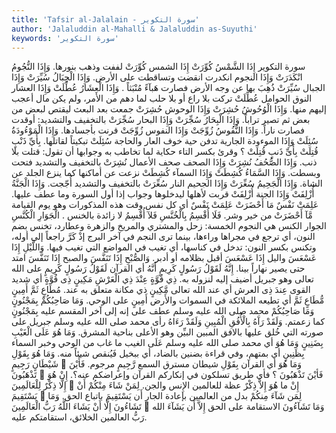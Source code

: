 ```yaml
---
title: 'Tafsir al-Jalalain - سورة التكوير'
author: 'Jalaluddin al-Mahalli & Jalaluddin as-Suyuthi'
keywords: 'سورة التكوير'
---
```


سورة التكوير
إِذَا الشَّمْسُ كُوِّرَتْ
إِذَا الشمس كُوِّرَتْ
لففت وذهب بنورها.
وَإِذَا النُّجُومُ انْكَدَرَتْ
وَإِذَا النجوم انكدرت
انقضت وتساقطت على الأرض.
وَإِذَا الْجِبَالُ سُيِّرَتْ
وَإِذَا الجبال سُيِّرَتْ
ذُهِبَ بها عن وجه الأرض فصارت
هَبآءً مُنْبَثاً
.
وَإِذَا الْعِشَارُ عُطِّلَتْ
وَإِذَا العشار
النوق الحوامل
عُطِّلَتْ
تركت بلا راع أو بلا حلب لما دهم من الأمر، ولم يكن مال أعجب إليهم منها.
وَإِذَا الْوُحُوشُ حُشِرَتْ
وَإِذَا الوحوش حُشِرَتْ
جمعت بعد البعث ليقتص لبعض من بعض ثم تصير تراباً.
وَإِذَا الْبِحَارُ سُجِّرَتْ
وَإِذَا البحار سُجِّرَتْ
بالتخفيف والتشديد: أوقدت فصارت ناراً.
وَإِذَا النُّفُوسُ زُوِّجَتْ
وَإِذَا النفوس زُوِّجَتْ
قرنت بأجسادها.
وَإِذَا الْمَوْءُودَةُ سُئِلَتْ
وَإِذَا الموءودة
الجارية تدفن حية خوف العار والحاجة
سُئِلَتْ
تبكيتاً لقاتلها.
بِأَيِّ ذَنْبٍ قُتِلَتْ
بِأَىِّ ذَنبٍ قُتِلَتْ
؟ وقرئ بكسر التاء حكاية لما تخاطب به وجوابها أن تقول: قتلت بلا ذنب.
وَإِذَا الصُّحُفُ نُشِرَتْ
وَإِذَا الصحف
صحف الأعمال
نُشِرَتْ
بالتخفيف والتشديد فتحت وبسطت.
وَإِذَا السَّمَاءُ كُشِطَتْ
وَإِذَا السمآء كُشِطَتْ
نزعت عن أماكنها كما ينزع الجلد عن الشاة.
وَإِذَا الْجَحِيمُ سُعِّرَتْ
وَإِذَا الجحيم
النار
سُعِّرَتْ
بالتخفيف والتشديد أُجّجت.
وَإِذَا الْجَنَّةُ أُزْلِفَتْ
وَإِذَا الجنة أُزْلِفَتْ
قربت لأهلها ليدخلوها وجواب إذا أول السورة وما عطف عليها.
عَلِمَتْ نَفْسٌ مَا أَحْضَرَتْ
عَلِمَتْ نَفْسٌ
أي كل نفس وقت هذه المذكورات وهو يوم القيامة
مَّآ أَحْضَرَتْ
من خير وشر.
فَلَا أُقْسِمُ بِالْخُنَّسِ
فَلآ أُقْسِمُ
لا زائدة
بالخنس
.
الْجَوَارِ الْكُنَّسِ
الجوار الكنس
هي النجوم الخمسة: زحل والمشتري والمريخ والزهرة وعطارد، تخنس بضم النون، أي ترجع في مجراها وراءها، بينما ترى النجم في آخر البرج إذْ كَرَّ راجعاً إلى أوله، وتكنس بكسر النون: تدخل في كناسها، أي تغيب في المواضع التي تغيب فيها.
وَاللَّيْلِ إِذَا عَسْعَسَ
واليل إِذَا عَسْعَسَ
أقبل بظلامه أو أدبر.
وَالصُّبْحِ إِذَا تَنَفَّسَ
والصبح إِذَا تَنَفَّسَ
امتد حتى يصير نهاراً بينا.
إِنَّهُ لَقَوْلُ رَسُولٍ كَرِيمٍ
أَنَّهُ
أي القرآن
لَقَوْلُ رَسُولٍ كَرِيمٍ
على الله تعالى وهو جبريل أضيف إليه لنزوله به.
ذِي قُوَّةٍ عِنْدَ ذِي الْعَرْشِ مَكِينٍ
ذِى قُوَّةٍ
أي شديد القوى
عِندَ ذِى العرش
أي عند الله تعالى
مَّكِينٍ
ذي مكانة متعلق به عند.
مُطَاعٍ ثَمَّ أَمِينٍ
مُّطَاعٍ ثَمَّ
أي تطيعه الملائكة في السموات والأَرض
أَمِينٍ
على الوحي.
وَمَا صَاحِبُكُمْ بِمَجْنُونٍ
وَمَا صَاحِبُكُمْ
محمد صلى الله عليه وسلم عطف على إنه إلى آخر المقسم عليه
بِمَجْنُونٍ
كما زعمتم.
وَلَقَدْ رَآَهُ بِالْأُفُقِ الْمُبِينِ
وَلَقَدْ رَءَاهُ
رأى محمد صلى الله عليه وسلم جبريل على صورته التي خُلق عليها
بالافق المبين
البيِّن وهو الأعلى بناحية المشرق.
وَمَا هُوَ عَلَى الْغَيْبِ بِضَنِينٍ
وَمَا هُوَ
أي محمد صلى الله عليه وسلم
عَلَى الغيب
ما غاب من الوحي وخبر السماء
بِظَنِينٍ
أي بمتهم، وفي قراءة
بضنين
بالضاد، أي ببخيل فَيُنقص شيئاً منه.
وَمَا هُوَ بِقَوْلِ شَيْطَانٍ رَجِيمٍ

وَمَا هُوَ
أي القرآن
بِقَوْلِ شيطان
مسترق السمع
رَّجِيمٍ
مرجوم.
فَأَيْنَ تَذْهَبُونَ

فَأيْنَ تَذْهَبُونَ
؟ فأي طريق تسلكون في إنكاركم القرآن وإعراضكم عنه؟.
إِنْ هُوَ إِلَّا ذِكْرٌ لِلْعَالَمِينَ

إِنْ
ما
هُوَ إِلاَّ ذِكْرٌ
عظة
للعالمين
الإِنس والجن.
لِمَنْ شَاءَ مِنْكُمْ أَنْ يَسْتَقِيمَ

لِمَن شَآءَ مِنكُمْ
بدل من العالمين بإعادة الجار
أَن يَسْتَقِيمَ
باتباع الحق.
وَمَا تَشَاءُونَ إِلَّا أَنْ يَشَاءَ اللَّهُ رَبُّ الْعَالَمِينَ

وَمَا تَشَآءُونَ
الاستقامة على الحق
إِلاَّ أَن يَشَآءَ الله رَبُّ العالمين
الخلائق، استقامتكم عليه.
